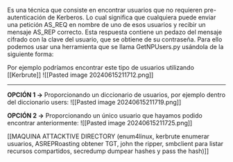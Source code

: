 Es una técnica que consiste en encontrar usuarios que no requieren pre-autenticación de Kerberos. Lo cual significa que cualquiera puede enviar una petición AS_REQ en nombre de uno de esos usuarios y recibir un mensaje AS_REP correcto. Esta respuesta contiene un pedazo del mensaje cifrado con la clave del usuario, que se obtiene de su contraseña. Para ello podemos usar una herramienta que se llama GetNPUsers.py usándola de la siguiente forma:

Por ejemplo podríamos encontrar este tipo de usuarios utilizando [[Kerbrute]]
![[Pasted image 20240615211712.png]]

----------------------------------------

**OPCIÓN 1 ->** Proporcionando un diccionario de usuarios, por ejemplo dentro del diccionario users:
![[Pasted image 20240615211719.png]]

**OPCIÓN 2 ->** Proporcionando un único usuario que hayamos podido encontrar anteriormente:
![[Pasted image 20240615211725.png]]

[[MAQUINA ATTACKTIVE DIRECTORY (enum4linux, kerbrute enumerar usuarios, ASREPRoasting obtener TGT, john the ripper, smbclient para listar recursos compartidos, secredump dumpear hashes y pass the hash)]]